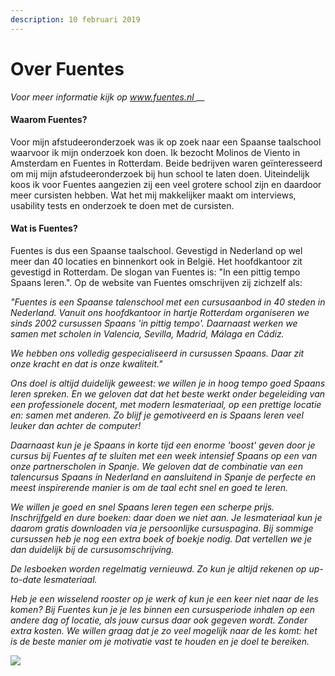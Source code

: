 ```yaml
---
description: 10 februari 2019
---
```


# Over Fuentes

_Voor meer informatie kijk op_ [_www.fuentes.nl_ ](www.fuentes.nl) __

#### Waarom Fuentes?

Voor mijn afstudeeronderzoek was ik op zoek naar een Spaanse taalschool waarvoor ik mijn onderzoek kon doen. Ik bezocht Molinos de Viento in Amsterdam en Fuentes in Rotterdam. Beide bedrijven waren geïnteresseerd om mij mijn afstudeeronderzoek bij hun school te laten doen. Uiteindelijk koos ik voor Fuentes aangezien zij een veel grotere school zijn en daardoor meer cursisten hebben. Wat het mij makkelijker maakt om interviews, usability tests en onderzoek te doen met de cursisten. 

#### Wat is Fuentes?

Fuentes is dus een Spaanse taalschool. Gevestigd in Nederland op wel meer dan 40 locaties en binnenkort ook in België. Het hoofdkantoor zit gevestigd in Rotterdam. De slogan van Fuentes is: "In een pittig tempo Spaans leren.". Op de website van Fuentes omschrijven zij zichzelf als: 

_"Fuentes is een Spaanse talenschool met een cursusaanbod in 40 steden in Nederland. Vanuit ons hoofdkantoor in hartje Rotterdam organiseren we sinds 2002 cursussen Spaans 'in pittig tempo'. Daarnaast werken we samen met scholen in Valencia, Sevilla, Madrid, Málaga en Cádiz._ 

_We hebben ons volledig gespecialiseerd in cursussen Spaans. Daar zit onze kracht en dat is onze kwaliteit."_

_Ons doel is altijd duidelijk geweest: we willen je in hoog tempo goed Spaans leren spreken. En we geloven dat dat het beste werkt onder begeleiding van een professionele docent, met modern lesmateriaal, op een prettige locatie en: samen met anderen. Zo blijf je gemotiveerd en is Spaans leren veel leuker dan achter de computer!_

_Daarnaast kun je je Spaans in korte tijd een enorme 'boost' geven door je cursus bij Fuentes af te sluiten met een week intensief Spaans op een van onze partnerscholen in Spanje. We geloven dat de combinatie van een talencursus Spaans in Nederland en aansluitend in Spanje de perfecte en meest inspirerende  manier is om de taal echt snel en goed te leren._ 

_We willen je goed en snel Spaans leren tegen een scherpe prijs. Inschrijfgeld en dure boeken: daar doen we niet aan. Je lesmateriaal kun je daarom gratis downloaden via je persoonlijke cursuspagina. Bij sommige cursussen heb je nog een extra boek of boekje nodig. Dat vertellen we je dan duidelijk bij de cursusomschrijving._

_De lesboeken worden regelmatig vernieuwd. Zo kun je altijd rekenen op up-to-date lesmateriaal._

_Heb je een wisselend rooster op je werk of kun je een keer niet naar de les komen? Bij Fuentes kun je je les binnen een cursusperiode inhalen op een andere dag of locatie, als jouw cursus daar ook gegeven wordt. Zonder extra kosten. We willen graag dat je zo veel mogelijk naar de les komt: het is de beste manier om je motivatie vast te houden en je doel te bereiken._

![](../.gitbook/assets/image.png)



####  

